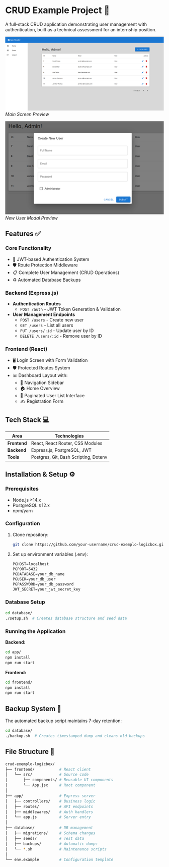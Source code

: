 # CRUD Example Project 🚀

A full-stack CRUD application demonstrating user management with authentication, built as a technical assessment for an internship position.

![Main Screen Preview](/images/mainscreen.png) 
*Main Screen Preview*

![New User Modal Preview](/images/newuser.png) 
*New User Modal Preview*

## Features ✅

### Core Functionality
- 🔐 JWT-based Authentication System
- 🛡️ Route Protection Middleware
- 📋 Complete User Management (CRUD Operations)
- ♻️ Automated Database Backups

### Backend (Express.js)
- **Authentication Routes**
  - `POST /auth` - JWT Token Generation & Validation
- **User Management Endpoints**
  - `POST /users` - Create new user
  - `GET /users` - List all users
  - `PUT /users/:id` - Update user by ID
  - `DELETE /users/:id` - Remove user by ID

### Frontend (React)
- 🖥️ Login Screen with Form Validation
- 🛡️ Protected Routes System
- 📊 Dashboard Layout with:
  - 🧭 Navigation Sidebar
  - 🏠 Home Overview
  - 👥 Paginated User List Interface
  - ✍️ Registration Form

## Tech Stack 💻

| Area        | Technologies                                                                 |
|-------------|------------------------------------------------------------------------------|
| **Frontend**| React, React Router, CSS Modules                                     |
| **Backend** | Express.js, PostgreSQL, JWT                           |
| **Tools**   | Postgres, Git, Bash Scripting, Dotenv                                       |

## Installation & Setup ⚙️

### Prerequisites
- Node.js ≥14.x
- PostgreSQL ≥12.x
- npm/yarn

### Configuration
1. Clone repository:
   ```bash
   git clone https://github.com/your-username/crud-exemplo-logicbox.git
   ```
2. Set up environment variables (.env):
   ```env
   PGHOST=localhost
   PGPORT=5432
   PGDATABASE=your_db_name
   PGUSER=your_db_user
   PGPASSWORD=your_db_password
   JWT_SECRET=your_jwt_secret_key
   ```

### Database Setup
```bash
cd database/
./setup.sh  # Creates database structure and seed data
```

### Running the Application
**Backend:**
```bash
cd app/
npm install
npm run start
```

**Frontend:**
```bash
cd frontend/
npm install
npm run start
```

## Backup System 💾
The automated backup script maintains 7-day retention:
```bash
cd database/
./backup.sh  # Creates timestamped dump and cleans old backups
```

## File Structure 📂
```bash
crud-exemplo-logicbox/
├── frontend/           # React client
│   └── src/            # Source code
│       ├── components/ # Reusable UI components
│       └── App.jsx     # Root component
│
├── app/                # Express server
│   ├── controllers/    # Business logic
│   ├── routes/         # API endpoints
│   ├── middlewares/    # Auth handlers
│   └── app.js          # Server entry
│
├── database/           # DB management
│   ├── migrations/     # Schema changes
│   ├── seeds/          # Test data
│   ├── backups/        # Automatic dumps
│   └── *.sh            # Maintenance scripts
│
└── env.example         # Configuration template
```